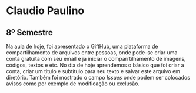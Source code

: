 # Claudio Paulino
## 8º Semestre 


Na aula de hoje, foi  apresentado o GiftHub, uma plataforma de compartilhamento de arquivos entre pessoas, onde pode-se criar uma conta gratuita com seu email e ja iniciar o comparrtilhamento de imagens, códigos, textos e etc. No dia de hoje aprendemos o básico que foi criar a conta, criar um titulo e subtítulo para seu texto e salvar este arquivo em diretório. Também foi mostrado o campo _Issues_ onde podem ser colocados avisos como por exemplo de modificação ou exclusão. 

